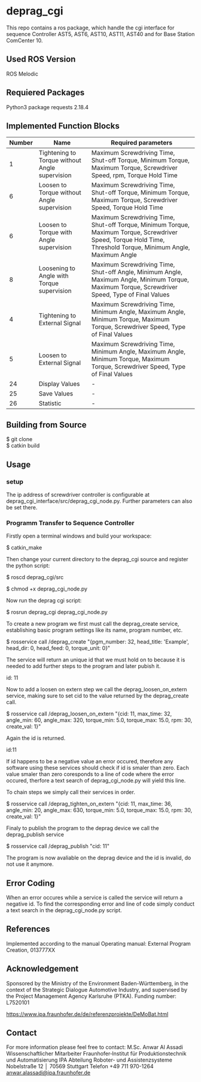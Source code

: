 # deprag_cgi
This repo contains a ros package, which handle the cgi interface for sequence Controller AST5, AST6, AST10, AST11, AST40 and for Base Station ComCenter 10.


##  Used ROS Version
ROS Melodic 

## Requiered Packages
Python3 package requests 2.18.4

## Implemented Function Blocks

| Number        | Name           | Required parameters  |
| ------------- |-------------|-------------|
|   1   |Tightening to Torque without Angle supervision |Maximum Screwdriving Time, Shut-off Torque, Minimum Torque, Maximum Torque, Screwdriver Speed, rpm, Torque Hold Time |
|   6   |Loosen to Torque without Angle supervision     |Maximum Screwdriving Time, Shut-off Torque, Minimum Torque, Maximum Torque, Screwdriver Speed, Torque Hold Time|
|   6   |Loosen to Torque with Angle supervision      |Maximum Screwdriving Time, Shut-off Torque, Minimum Torque, Maximum Torque, Screwdriver Speed, Torque Hold Time, Threshold Torque, Minimum Angle, Maximum Angle|
|   8   |Loosening to Angle with Torque supervision     |Maximum Screwdriving Time, Shut-off Angle, Minimum Angle, Maximum Angle, Minimum Torque, Maximum Torque, Screwdriver Speed, Type of Final Values|
|   4   |Tightening to External Signal      |Maximum Screwdriving Time, Minimum Angle, Maximum Angle, Minimum Torque, Maximum Torque, Screwdriver Speed, Type of Final Values|
|   5   |Loosen to External Signal     |Maximum Screwdriving Time, Minimum Angle, Maximum Angle, Minimum Torque, Maximum Torque, Screwdriver Speed, Type of Final Values|
|   24  |Display Values      |- |
|   25  |Save Values      |- |
|   26  |Statistic      |-|

## Building from Source
$ git clone <br/>
$ catkin build <br/>

## Usage
### setup

The ip address of screwdriver controller is configurable at
deprag_cgi_interface/src/deprag_cgi_node.py. Further parameters can
also be set there.

### Programm Transfer to Sequence Controller

Firstly open a terminal windows and build your workspace:

$ catkin_make

Then change your current directory to the deprag_cgi source and register the python script:

$ roscd deprag_cgi/src

$ chmod +x deprag_cgi_node.py

Now run the deprag cgi script:

$ rosrun deprag_cgi deprag_cgi_node.py

To create a new program we first must call the deprag_create service, establishing basic program settings like its name, program number, etc.

$ rosservice call /deprag_create "{pgm_number: 32, head_title: 'Example', head_dir: 0, head_feed: 0, torque_unit: 0}"

The service will return an unique id that we must hold on to because it is needed to add further steps to the program and later pubish it.

id: 11

Now to add a loosen on extern step we call the deprag_loosen_on_extern service, making sure to set cid to the value returned by the deprag_create call.

$ rosservice call /deprag_loosen_on_extern "{cid: 11, max_time: 32, angle_min: 60, angle_max: 320, torque_min: 5.0, torque_max: 15.0, rpm: 30, create_val: 1}"

Again the id is returned.

id:11

If id happens to be a negative value an error occured, therefore any software using these services should check if id is smaler than zero. Each value smaler than zero coresponds to a line of code where the error occured, therfore a text search of deprag_cgi_node.py will yield this line.

To chain steps we simply call their services in order.

$ rosservice call /deprag_tighten_on_extern "{cid: 11, max_time: 36, angle_min: 20, angle_max: 630, torque_min: 5.0, torque_max: 15.0, rpm: 30, create_val: 1}"

Finaly to publish the program to the deprag device we call the deprag_publish service

$ rosservice call /deprag_publish "cid: 11"

The program is now avaliable on the deprag device and the id is invalid, do not use it anymore.



## Error Coding 
When an error occures while a service is called the service will return a negative id. To find the corresponding error and line of code
simply conduct a text search in the deprag_cgi_node.py script.

## References
Implemented according to the manual Operating manual: External Program Creation, 013777XX


## Acknowledgement
Sponsored by the Ministry of the Environment Baden-Württemberg, in the context of the Strategic Dialogue Automotive Industry, and supervised by the Project Management Agency Karlsruhe (PTKA). Funding number: L7520101

https://www.ipa.fraunhofer.de/de/referenzprojekte/DeMoBat.html

## Contact
For more information please feel free to contact:
M.Sc. Anwar Al Assadi
Wissenschaftlicher Mitarbeiter
Fraunhofer‐Institut für
Produktionstechnik und Automatisierung IPA
Abteilung Roboter- und Assistenzsysteme
Nobelstraße 12 │ 70569 Stuttgart 
Telefon +49 711 970-1264 
anwar.alassadi@ipa.fraunhofer.de
